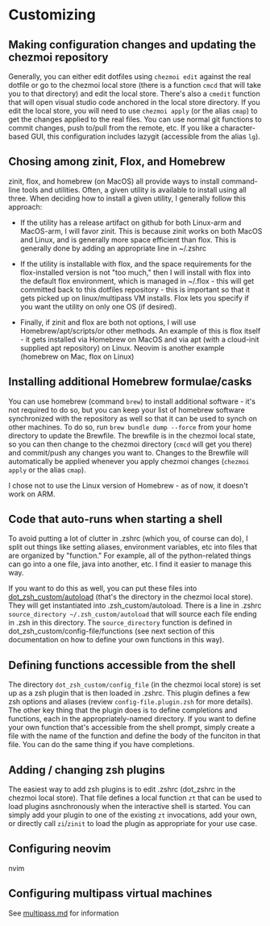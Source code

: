 # Customizing

## Making configuration changes and updating the chezmoi repository

Generally, you can either edit dotfiles using `chezmoi edit` against the real dotfile or go to the chezmoi local store (there is a function `cmcd` that will take you to that directory) and edit the local store. There's also a `cmedit` function that will open visual studio code anchored in the local store directory. If you edit the local store, you will need to use `chezmoi apply` (or the alias `cmap`) to get the changes applied to the real files. You can use normal git functions to commit changes, push to/pull from the remote, etc. If you like a character-based GUI, this configuration includes lazygit (accessible from the alias `lg`).

## Chosing among zinit, Flox, and Homebrew

zinit, flox, and homebrew (on MacOS) all provide ways to install command-line tools and utilities. Often, a given utility is available to install using all three. When deciding how to install a given utility, I generally follow this approach:

  - If the utility has a release artifact on github for both Linux-arm and MacOS-arm, I will favor zinit. This is because zinit works on both MacOS and Linux, and is generally more space efficient than flox. This is generally done by adding an appropriate line in ~/.zshrc

  - If the utility is installable with flox, and the space requirements for the flox-installed version is not "too much," then I will install with flox into the default flox environment, which is managed in ~/.flox - this will get committed back to this dotfiles repository - this is important so that it gets picked up on linux/multipass VM installs. Flox lets you specify if you want the utility on only one OS (if desired).

  - Finally, if zinit and flox are both not options, I will use Homebrew/apt/scripts/or other methods. An example of this is flox itself - it gets installed via Homebrew on MacOS and via apt (with a cloud-init supplied apt repository) on Linux. Neovim is another example (homebrew on Mac, flox on Linux)

## Installing additional Homebrew formulae/casks

You can use homebrew (command `brew`) to install additional software - it's not required to do so, but you can keep your list of homebrew software synchronized with the repository as well so that it can be used to synch on other machines. To do so, run `brew bundle dump --force` from your home directory to update the Brewfile. The brewfile is in the chezmoi local state, so you can then change to the chezmoi directory (`cmcd` will get you there) and commit/push any changes you want to. Changes to the Brewfile will automatically be applied whenever you apply chezmoi changes (`chezmoi apply` or the alias `cmap`). 

I chose not to use the Linux version of Homebrew - as of now, it doesn't work on ARM.

## Code that auto-runs when starting a shell

To avoid putting a lot of clutter in .zshrc (which you, of course can do), I split out things like setting aliases, environment variables, etc into files that are organized by "function." For example, all of the python-related things can go into a one file, java into another, etc. I find it easier to manage this way.

If you want to do this as well, you can put these files into [dot_zsh_custom/autoload](../dot_zsh_custom/autoload) (that's the directory in the chezmoi local store). They will get instantiated into .zsh_custom/autoload. There is a line in .zshrc `source_directory ~/.zsh_custom/autoload` that will source each file ending in .zsh in this directory. The `source_directory` function is defined in dot_zsh_custom/config-file/functions (see next section of this documentation on how to define your own functions in this way).

## Defining functions accessible from the shell

The directory `dot_zsh_custom/config_file` (in the chezmoi local store) is set up as a zsh plugin that is then loaded in .zshrc. This plugin defines a few zsh options and aliases (review `config-file.plugin.zsh` for more details). The other key thing that the plugin does is to define completions and functions, each in the appropriately-named directory. If you want to define your own function that's accessible from the shell prompt, simply create a file with the name of the function and define the body of the funciton in that file. You can do the same thing if you have completions.

## Adding / changing zsh plugins

The easiest way to add zsh plugins is to edit .zshrc (dot_zshrc in the chezmoi local store). That file defines a local function `zt` that can be used to load plugins asnchronously when the interactive shell is started. You can simply add your plugin to one of the existing `zt` invocations, add your own, or directly call `zi`/`zinit` to load the plugin as appropriate for your use case.

## Configuring neovim

nvim

## Configuring multipass virtual machines

See [multipass.md](multipass.md) for information
